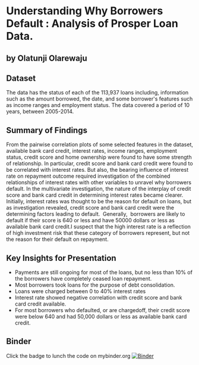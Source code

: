 # Understanding Why Borrowers Default : Analysis of Prosper Loan Data.
## by Olatunji Olarewaju


## Dataset

The data has the status of each of the 113,937 loans including, information such as the amount borrowed, the date, and some borrower's features such as income ranges and employment status. The data covered a period of 10 years, between 2005-2014.

## Summary of Findings

From the pairwise correlation plots of some selected features in the dataset, available bank card credit, interest rates, income ranges, employment status, credit score and home ownership were found to have some strength of relationship. In particular, credit score and bank card credit were found to be correlated with interest rates. But also, the bearing influence of interest rate on repayment outcome required investigation of the combined relationships of interest rates with other variables to unravel why borrowers default. 
In the multivariate investigation, the nature of the interplay of credit score and bank card credit in determining interest rates became clearer. 
Initially, interest rates was thought to be the reason for default on loans, but as investigation revealed, credit score and bank card credit were the determining factors leading to default.  Generally,  borrowers are likely to default if their score is 640 or less and have 50000 dollars or less as available bank card credit.I suspect that the high interest rate is a reflection of high investment risk that these category of borrowers represent,  but not the reason for their default on repayment.


## Key Insights for Presentation

- Payments are still ongoing for most of the loans, but no less than 10% of the borrowers have completely ceased loan repayment.
- Most borrowers took loans for the purpose of debt consolidation. 
- Loans were charged between 0 to 40% interest rates
- Interest rate showed negative correlation with credit score and bank card credit available. 
- For most borrowers who defaulted, or are chargedoff, their credit score were below 640 and had 50,000 dollars or less as available bank card credit. 

## Binder

Click the badge to lunch the code on mybinder.org 
[![Binder](https://mybinder.org/badge_logo.svg)](https://mybinder.org/v2/gh/Akomst/-Understanding-Why-Borrowers-Default-Analysis-of-Prosper-Loan-Data/HEAD)
